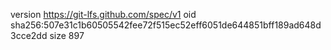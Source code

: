 version https://git-lfs.github.com/spec/v1
oid sha256:507e31c1b60505542fee72f515ec52eff6051de644851bff189ad648d3cce2dd
size 897
